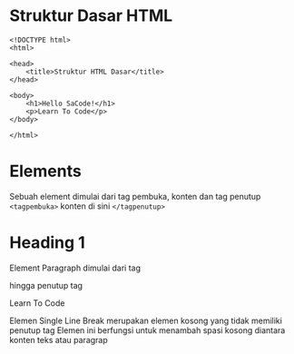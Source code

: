 # Struktur Dasar HTML

    <!DOCTYPE html>
    <html>

    <head>
        <title>Struktur HTML Dasar</title>
    </head>

    <body>
        <h1>Hello SaCode!</h1>
        <p>Learn To Code</p>
    </body>

    </html>

# Elements

Sebuah element dimulai dari tag pembuka, konten dan tag penutup `<tagpembuka>` konten di sini `</tagpenutup>`
    <h1>Heading 1</h1>

Element Paragraph dimulai dari tag <p> hingga penutup tag
    <p>Learn To Code</p>

Elemen Single Line Break merupakan elemen kosong yang tidak memiliki penutup tag Elemen ini berfungsi untuk menambah spasi kosong diantara konten teks atau paragrap
    <br>